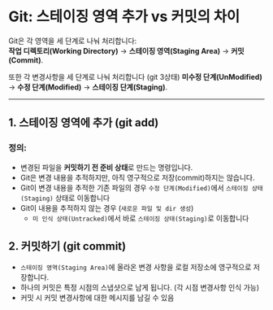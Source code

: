# Git: 스테이징 영역 추가 vs 커밋의 차이 

Git은 각 영역을 세 단계로 나눠 처리합니다:  
**작업 디렉토리(Working Directory)** → **스테이징 영역(Staging Area)** → **커밋(Commit)**.

또한 각 변경사항을 세 단계로 나눠 처리합니다 (git 3상태)
**미수정 단계(UnModified)** → **수정 단계(Modified)** → **스테이징 단계(Staging)**.

---

## 1. 스테이징 영역에 추가 (git add)

### 정의:
- 변경된 파일을 **커밋하기 전 준비 상태**로 만드는 명령입니다.
- Git은 변경 내용을 추적하지만, 아직 영구적으로 저장(commit)하지는 않습니다.
- Git이 변경 내용을 추적한 기존 파일의 경우 `수정 단계(Modified)`에서 `스테이징 상태(Staging)` 상태로 이동합니다
- Git이 내용을 추적하지 않는 경우 (`새로운 파일 및 dir 생성`)
    - `미 인식 상태(Untracked)`에서 바로 `스테이징 상태(Staging)`로 이동합니다


## 2. 커밋하기 (git commit)
- `스테이징 영역(Staging Area)`에 올라온 변경 사항을 로컬 저장소에 영구적으로 저장합니다.
- 하나의 커밋은 특정 시점의 스냅샷으로 남게 됩니다. (각 시점 변경사항 인식 가능)
- 커밋 시 커밋 변경사항에 대한 메시지를 남길 수 있음